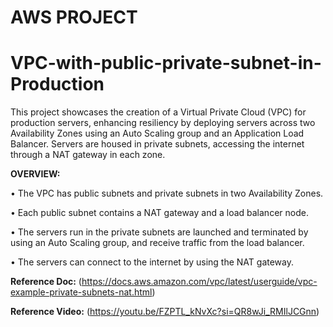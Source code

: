 # AWS PROJECT
# VPC-with-public-private-subnet-in-Production
This project showcases the creation of a Virtual Private Cloud (VPC) for production servers, enhancing resiliency by deploying servers across two Availability Zones using an Auto Scaling group and an Application Load Balancer. Servers are housed in private subnets, accessing the internet through a NAT gateway in each zone.

**OVERVIEW:**

•	The VPC has public subnets and private subnets in two Availability Zones.

•	Each public subnet contains a NAT gateway and a load balancer node.

•	The servers run in the private subnets are launched and terminated by using an Auto Scaling group, and receive traffic from the load balancer.

•	The servers can connect to the internet by using the NAT gateway.

**Reference Doc:**
(https://docs.aws.amazon.com/vpc/latest/userguide/vpc-example-private-subnets-nat.html)

**Reference Video:**
(https://youtu.be/FZPTL_kNvXc?si=QR8wJi_RMIlJCGnn)
